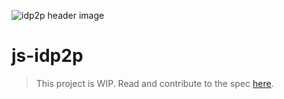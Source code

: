 ![idp2p header image](https://uploads-ssl.webflow.com/5ebcbef3ac4954196dcdc7b5/5f22e627441c167654b742ba_idp2p.jpg)

# js-idp2p

> This project is WIP. Read and contribute to the spec [here](https://www.notion.so/threebox/IDP2P-IDW-2-0-e713338a094a44758ce2c3f21cdce27e).
